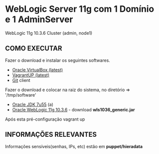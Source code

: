 WebLogic Server 11g com 1 Domínio e 1 AdminServer
================================

WebLogic 11g 10.3.6 Cluster (admin, node1)

COMO EXECUTAR
---------------
Fazer o download e instalar os seguintes softwares.
 * [Oracle VirtualBox (latest)](http://www.virtualbox.org)
 * [VagrantUP (latest)](http://www.vagrantup.com)
 * [Git](https://help.github.com/articles/set-up-git) client

Fazer o download e colocar na raiz do sistema, no diretório => '/tmp/software'
 * [Oracle JDK 7u55](http://www.oracle.com/technetwork/java/javase/downloads/jdk7-downloads-1880260.html) (a)
 * [Oracle WebLogic 11g 10.3.6](http://www.oracle.com/technetwork/middleware/weblogic/downloads/wls-for-dev-1703574.html) - download **wls1036_generic.jar**

Após esta pré-configuração
vagrant up



INFORMAÇÕES RELEVANTES
---------------

Informações sensíveis(senhas, IPs, etc) estão em  **puppet/hieradata**
